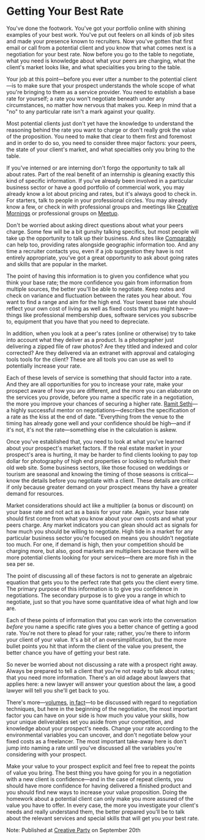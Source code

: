 # Getting Your Best Rate

You've done the footwork. You've got your portfolio online with shining examples of your best work. You've put out feelers on all kinds of job sites and made your presence known to recruiters. Now you've gotten that first email or call from a potential client and you know that what comes next is a negotiation for your best rate. Now before you go to the table to negotiate, what you need is knowledge about what your peers are charging, what the client's market looks like, and what specialities you bring to the table.

Your job at this point—before you ever utter a number to the potential client—is to make sure that your prospect understands the whole scope of what you're bringing to them as a service provider. You need to establish a base rate for yourself; a rate you won't negotiate beneath under any circumstances, no matter how nervous that makes you. Keep in mind that a "no" to any particular rate isn't a mark against your quality.

Most potential clients just don't yet have the knowledge to understand the reasoning behind the rate you want to charge or don't really grok the value of the proposition. You need to make that clear to them first and foremost and in order to do so, you need to consider three major factors: your peers, the state of your client's market, and what specialties only you bring to the table.

If you've interned or are interning don't forgo the opportunity to talk all about rates. Part of the real benefit of an internship is gleaning exactly this kind of specific information. If you've already been involved in a particular business sector or have a good portfolio of commercial work, you may already know a lot about pricing and rates, but it's always good to check in. For starters, talk to people in your professional circles. You may already know a few, or check in with professional groups and meetings like [Creative Mornings](https://creativemornings.com/) or professional groups on [Meetup](www.meetup.com).

Don't be worried about asking direct questions about what your peers charge. Some few will be a bit gunshy talking specifics, but most people will take up the opportunity to talk up their business. And sites like [Comparably](comparably.com) can help too, providing rates alongside geographic information too. And any time a recruiter contacts you, even if a job suggestion they have is not entirely appropriate, you've got a great opportunity to ask about going rates and skills that are popular in the market. 

The point of having this information is to given you confidence what you think your base rate; the more confidence you gain from information from multiple sources, the better you'll be able to negotiate. Keep notes and check on variance and fluctuation between the rates you hear about. You want to find a range and aim for the high end. Your lowest base rate should reflect your own cost of living as well as fixed costs that you might have—things like professional membership dues, software services you subscribe to, equipment that you have that you need to depreciate. 

In addition, when you look at a peer's rates (online or otherwise) try to take into account what they deliver as a product. Is a photographer just delivering a zipped file of raw photos? Are they titled and indexed and color corrected? Are they delivered via an extranet with approval and cataloging tools tools for the client? These are all tools you can use as well to potentially increase your rate.

Each of these levels of service is something that should factor into a rate. And they are all opportunities for you to increase your rate, make your prospect aware of how you are different, and the more you can elaborate on the services you provide, before you name a specific rate in a negotiation, the more you improve your chances of securing a higher rate. [Ramit Sethi](http://fourhourworkweek.com/2016/06/15/how-creatives-should-negotiate/)—a highly successful mentor on negotiations—describes the specification of a rate as the kiss at the end of date. "Everything from the venue to the timing has already gone well and your confidence should be high—and if it's not, it's not the rate—something else in the calculation is askew.

Once you've established that, you need to look at what you've learned about your prospect's market factors. If the real estate market in your prospect's area is hurting, it may be harder to find clients looking to pay top dollar for photography of high end properties or looking to refurbish their old web site. Some business sectors, like those focused on weddings or tourism are seasonal and knowing the timing of those seasons is critical—know the details before you negotiate with a client. These details are critical if only because greater demand on your prospect means thy have a greater demand for resources.

Market considerations should act like a multiplier (a bonus or discount) on your base rate and not act as a basis for your rate. Again, your base rate should first come from what you know about your own costs and what your peers charge. Any market indicators you can glean should act as signals for how much you should be willing to negotiate. High tide in a market for any particular business sector you're focused on means you shouldn't negotiate too much. For one, if demand is high, then your competition should be charging more, but also, good markets are multipliers because there will be more potential clients looking for your services—there are more fish in the sea per se.

The point of discussing all of these factors is not to generate an algebraic equation that gets you to the perfect rate that gets you the client every time. The primary purpose of this information is to give you confidence in negotiations. The secondary purpose is to give you a range in which to negotiate, just so that you have some quantitative idea of what high and low are.

Each of these points of information that you can work into the conversation *before* you name a specific rate gives you a better chance of getting a good rate. You're not there to plead for your rate; rather, you're there to inform your client of your value. It's a bit of an oversimplification, but the more bullet points you hit that inform the client of the value you present, the better chance you have of getting your best rate.

So never be worried about not discussing a rate with a prospect right away. Always be prepared to tell a client that you're not ready to talk about rates; that you need more information. There's an old adage about lawyers that applies here: a new lawyer will answer your question about the law, a good lawyer will tell you she'll get back to you. 

There's more—[volumes](http://creativelive.com), [in fact](http://violetnedkova.com)—to be discussed with regard to negotiation techniques, but here in the beginning of the negotiation, the most important factor you can have on your side is how much you value your skills, how your unique deliverables set you aside from your competition, and knowledge about your prospect's needs. Change your rate according to the environmental variables you can uncover, and don't negotiate below your fixed costs as a freelancer. The most important take-away here is don't jump into naming a rate until you've discussed all the variables you're considering with your prospect.

Make your value to your prospect explicit and feel free to repeat the points of value you bring. The best thing you have going for you in a negotiation with a new client is confidence—and in the case of repeat clients, you should have more confidence for having delivered a finished product and you should find new ways to increase your value proposition. Doing the homework about a potential client can only make you more assured of the value you have to offer. In every case, the more you investigate your client's needs and really understand them, the better prepared you'll be to talk about the relevant services and special skills that will get you your best rate.

Note: Published at [Creative Party](http://mathys-potestio.com/getting-best-rate/) on September 20th